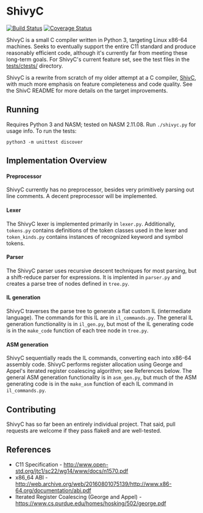 # ShivyC

[![Build Status](https://travis-ci.org/ShivamSarodia/ShivyC.svg?branch=master)](https://travis-ci.org/ShivamSarodia/ShivyC)
[![Coverage Status](https://codeclimate.com/github/ShivamSarodia/ShivyC/badges/coverage.svg)](https://codeclimate.com/github/ShivamSarodia/ShivyC/coverage)

ShivyC is a small C compiler written in Python 3, targeting Linux x86-64 machines. Seeks to eventually support the entire C11 standard and produce reasonably efficient code, although it's currently far from meeting these long-term goals. For ShivyC's current feature set, see the test files in the [tests/ctests/](tests/ctests/) directory.

ShivyC is a rewrite from scratch of my older attempt at a C compiler, [ShivC](https://github.com/ShivamSarodia/ShivC), with much more emphasis on feature completeness and code quality. See the ShivC README for more details on the target improvements.

## Running
Requires Python 3 and NASM; tested on NASM 2.11.08. Run `./shivyc.py` for usage info. To run the tests:
```
python3 -m unittest discover
```

## Implementation Overview
#### Preprocessor
ShivyC currently has no preprocessor, besides very primitively parsing out line comments. A decent preprocessor will be implemented.

#### Lexer
The ShivyC lexer is implemented primarily in `lexer.py`. Additionally, `tokens.py` contains definitions of the token classes used in the lexer and `token_kinds.py` contains instances of recognized keyword and symbol tokens.

#### Parser
The ShivyC parser uses recursive descent techniques for most parsing, but a shift-reduce parser for expressions. It is implented in `parser.py` and creates a parse tree of nodes defined in `tree.py`.

#### IL generation
ShivyC traverses the parse tree to generate a flat custom IL (intermediate language). The commands for this IL are in `il_commands.py`. The general IL generation functionality is in `il_gen.py`, but most of the IL generating code is in the `make_code` function of each tree node in `tree.py`.

#### ASM generation
ShivyC sequentially reads the IL commands, converting each into x86-64 assembly code. ShivyC performs register allocation using George and Appel's iterated register coalescing algorithm; see References below. The general ASM generation functionality is in `asm_gen.py`, but much of the ASM generating code is in the `make_asm` function of each IL command in `il_commands.py`.

## Contributing
ShivyC has so far been an entirely individual project. That said, pull requests are welcome if they pass flake8 and are well-tested.

## References
- C11 Specification - http://www.open-std.org/jtc1/sc22/wg14/www/docs/n1570.pdf
- x86_64 ABI - http://web.archive.org/web/20160801075139/http://www.x86-64.org/documentation/abi.pdf
- Iterated Register Coalescing (George and Appel) - https://www.cs.purdue.edu/homes/hosking/502/george.pdf
